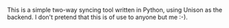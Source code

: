 This is a simple two-way syncing tool written in Python, using Unison as the backend. I don't pretend that this is of use to anyone but me :-).